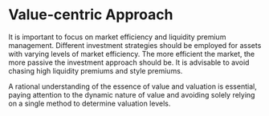 # Value-centric Approach
It is important to focus on market efficiency and liquidity premium management. Different investment strategies should be employed for assets with varying levels of market efficiency. The more efficient the market, the more passive the investment approach should be. It is advisable to avoid chasing high liquidity premiums and style premiums. 

A rational understanding of the essence of value and valuation is essential, paying attention to the dynamic nature of value and avoiding solely relying on a single method to determine valuation levels.
